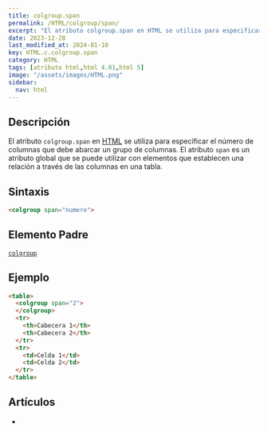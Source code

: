 ```yaml
---
title: colgroup.span
permalink: /HTML/colgroup/span/
excerpt: "El atributo colgroup.span en HTML se utiliza para especificar el número de columnas abarcadas en una tabla."
date: 2023-12-28
last_modified_at: 2024-01-10
key: HTML.c.colgroup.span
category: HTML
tags: [atributo html,html 4.01,html 5]
image: "/assets/images/HTML.png"
sidebar:
  nav: html
---
```


## Descripción


El atributo `colgroup.span` en [HTML](https://www.manualweb.net/html/) se utiliza para especificar el número de columnas que debe abarcar un grupo de columnas. El atributo `span` es un atributo global que se puede utilizar con elementos que establecen una relación a través de las columnas en una tabla.


## Sintaxis


```html
<colgroup span="numero">

```


## Elemento Padre


[`colgroup`](https://www.w3api.com/HTML/colgroup/)


## Ejemplo


```html
<table>
  <colgroup span="2">
  </colgroup>
  <tr>
    <th>Cabecera 1</th>
    <th>Cabecera 2</th>
  </tr>
  <tr>
    <td>Celda 1</td>
    <td>Celda 2</td>
  </tr>
</table>
```


## Artículos

- 
